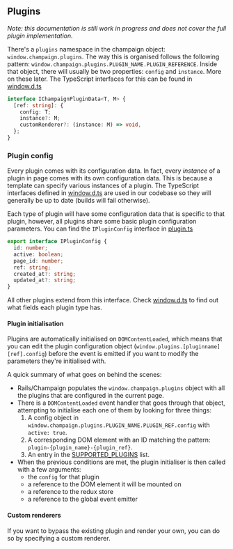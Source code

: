 ## Plugins

_Note: this documentation is still work in progress and does not cover the full plugin implementation._

There's a `plugins` namespace in the champaign object: `window.champaign.plugins`. The way this is organised follows the following pattern: `window.champaign.plugins.PLUGIN_NAME.PLUGIN_REFERENCE`. Inside that object, there will usually be two properties: `config` and `instance`. More on these later. The TypeScript interfaces for this can be found in [window.d.ts](../../app/javascript/window.d.ts)

```ts
interface IChampaignPluginData<T, M> {
  [ref: string]: {
    config: T;
    instance?: M;
    customRenderer?: (instance: M) => void,
  };
}
```

### Plugin config

Every plugin comes with its configuration data. In fact, every _instance_ of a plugin in page comes with its own configuration data. This is because a template can specify various instances of a plugin. The TypeScript interfaces defined in [window.d.ts](../../app/javascript/window.d.ts) are used in our codebase so they will generally be up to date (builds will fail otherwise).

Each type of plugin will have some configuration data that is specific to that plugin, however, all plugins share some basic plugin configuration parameters. You can find the `IPluginConfig` interface in [plugin.ts](../../app/javascript/plugins/plugin.ts)

```ts
export interface IPluginConfig {
  id: number;
  active: boolean;
  page_id: number;
  ref: string;
  created_at?: string;
  updated_at?: string;
}
```

All other plugins extend from this interface. Check [window.d.ts](../../app/javascript/window.d.ts) to find out what fields each plugin type has.

#### Plugin initialisation

Plugins are automatically initialised on `DOMContentLoaded`, which means that you can edit the plugin configuration object (`window.plugins.[pluginname][ref].config`) before the event is emitted if you want to modify the parameters they're initialised with.

A quick summary of what goes on behind the scenes:
* Rails/Champaign populates the `window.champaign.plugins` object with all the plugins that are configured in the current page.
* There is a `DOMContentLoaded` event handler that goes through that object, attempting to initialise each one of them by looking for three things:
  1. A config object in `window.champaign.plugins.PLUGIN_NAME.PLUGIN_REF.config` with `active: true`.
  2. A corresponding DOM element with an ID matching the pattern: `plugin-{plugin_name}-{plugin_ref}`.
  3. An entry in the [SUPPORTED_PLUGINS](../../app/javascript/plugins/index.ts) list.
* When the previous conditions are met, the plugin initialiser is then called with a few arguments:
  - the `config` for that plugin
  - a reference to the DOM element it will be mounted on
  - a reference to the redux store
  - a reference to the global event emitter

#### Custom renderers
If you want to bypass the existing plugin and render your own, you can do so by specifying a custom renderer.
